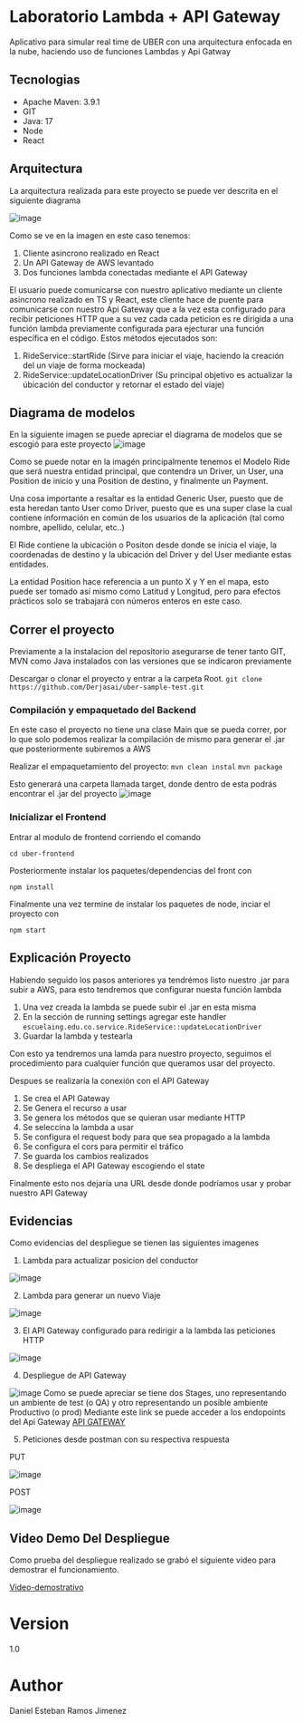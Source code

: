 # Laboratorio Lambda + API Gateway

Aplicativo para simular real time de UBER con una arquitectura enfocada en la nube, haciendo uso de funciones Lambdas y Api Gatway

## Tecnologias

- Apache Maven: 3.9.1
- GIT
- Java: 17
- Node
- React

## Arquitectura
La arquitectura realizada para este proyecto se puede ver descrita en el siguiente diagrama

![image](https://github.com/user-attachments/assets/fd1f318b-0433-477c-8414-58354623cc4a)

Como se ve en la imagen en este caso tenemos:
1. Cliente asincrono realizado en React
2. Un API Gateway de AWS levantado
3. Dos funciones lambda conectadas mediante el API Gateway

El usuario puede comunicarse con nuestro aplicativo mediante un cliente asincrono realizado en TS y React, este cliente hace de puente para comunicarse con nuestro Api Gateway que a la vez esta configurado para recibir peticiones HTTP que a su vez cada cada peticion es re dirigida a una función lambda previamente configurada para ejecturar una función específica en el código. Estos métodos ejecutados son:
1. RideService::startRide (Sirve para iniciar el viaje, haciendo la creación del un viaje de forma mockeada)
2. RideService::updateLocationDriver (Su principal objetivo es actualizar la úbicación del conductor y retornar el estado del viaje)

## Diagrama de modelos
En la siguiente imagen se puede apreciar el diagrama de modelos que se escogió para este proyecto
![image](https://github.com/user-attachments/assets/67c88fc8-9b67-47ea-bce5-bd4d0947a0a7)

Como se puede notar en la imagén principalmente tenemos el Modelo Ride que será nuestra entidad principal, que contendra un Driver, un User, una Position de inicio y una Position de destino, y finalmente un Payment.

Una cosa importante a resaltar es la entidad Generic User, puesto que de esta heredan tanto User como Driver, puesto que es una super clase la cual contiene información en común de los usuarios de la aplicación (tal como nombre, apellido, celular, etc..)

El Ride contiene la ubicación o Positon desde donde se inicia el viaje, la coordenadas de destino y la ubicación del Driver y del User mediante estas entidades.

La entidad Position hace referencia a un punto X y Y en el mapa, esto puede ser tomado así mismo como Latitud y Longitud, pero para efectos prácticos solo se trabajará con números enteros en este caso.


## Correr el proyecto

Previamente a la instalacion del repositorio asegurarse de tener tanto GIT, MVN como Java instalados con las versiones que se indicaron previamente

Descargar o clonar el proyecto y entrar a la carpeta Root.
`git clone https://github.com/Derjasai/uber-sample-test.git`

### Compilación y empaquetado del Backend
En este caso el proyecto no tiene una clase Main que se pueda correr, por lo que solo podemos realizar la compilación de mismo para generar el .jar que posteriormente subiremos a AWS

Realizar el empaquetamiento del proyecto:
`mvn clean instal`
`mvn package`

Esto generará una carpeta llamada target, donde dentro de esta podrás encontrar el .jar del proyecto
![image](https://github.com/user-attachments/assets/21f03471-f655-46c1-9a9d-ab4ecd8e2e64)


### Inicializar el Frontend
Entrar al modulo de frontend corriendo el comando

`cd uber-frontend`

Posteriormente instalar los paquetes/dependencias del front con

`npm install`

Finalmente una vez termine de instalar los paquetes de node, inciar el proyecto con

`npm start`

## Explicación Proyecto
Habiendo seguido los pasos anteriores ya tendrémos listo nuestro .jar para subir a AWS, para esto tendremos que configurar nuesta función lambda
1. Una vez creada la lambda se puede subir el .jar en esta misma
2. En la sección de running settings agregar este handler `escuelaing.edu.co.service.RideService::updateLocationDriver`
3. Guardar la lambda y testearla

Con esto ya tendremos una lamda para nuestro proyecto, seguimos el procedimiento para cualquier función que queramos usar del proyecto.

Despues se realizaría la conexión con el API Gateway
1. Se crea el API Gateway
2. Se Genera el recurso a usar
3. Se genera los métodos que se quieran usar mediante HTTP
4. Se seleccina la lambda a usar
5. Se configura el request body para que sea propagado a la lambda
6. Se configura el cors para permitir el tráfico
7. Se guarda los cambios realizados
8. Se despliega el API Gateway escogiendo el state

Finalmente esto nos dejaría una URL desde donde podríamos usar y probar nuestro API Gateway

## Evidencias
Como evidencias del despliegue se tienen las siguientes imagenes
1. Lambda para actualizar posicion del conductor

![image](https://github.com/user-attachments/assets/2c96aef4-e591-4373-b6b9-94bdea849d17)

2. Lambda para generar un nuevo Viaje

![image](https://github.com/user-attachments/assets/6507bdee-e647-4fb1-b1f2-78e6ab9de233)

3. El API Gateway configurado para redirigir a la lambda las peticiones HTTP

![image](https://github.com/user-attachments/assets/046ee6f6-f058-4282-88f8-a7cf995c83c6)

4. Despliegue de API Gateway

![image](https://github.com/user-attachments/assets/9439d595-6210-47df-9b18-874635d19afd)
Como se puede apreciar se tiene dos Stages, uno representando un ambiente de test (o QA) y otro representando un posible ambiente Productivo (o prod)
Mediante este link se puede acceder a los endopoints del Api Gateway [API GATEWAY](https://uaeyswgs70.execute-api.us-east-1.amazonaws.com/prod)

5. Peticiones desde postman con su respectiva respuesta

PUT

![image](https://github.com/user-attachments/assets/dfdbb239-f9ea-4b92-b14f-ddc758c777c5)

POST

![image](https://github.com/user-attachments/assets/256d404a-6649-4e28-9863-5a1508337234)


## Video Demo Del Despliegue
Como prueba del despliegue realizado se grabó el siguiente video para demostrar el funcionamiento.

[Video-demostrativo](https://youtu.be/-UGuQUT0LxU)


# Version
1.0

# Author
Daniel Esteban Ramos Jimenez
